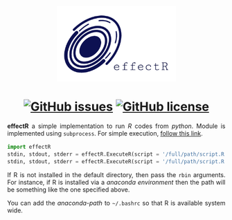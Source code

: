 <h1 align = "center">
	<img height = "175" width = "275" src = "./assets/logo.png"> <br>
    <br>
    <a href="https://github.com/ZenithClown/effectR/issues"><img alt="GitHub issues" src="https://img.shields.io/github/issues/ZenithClown/effectR?style=plastic"></a>
    <a href="https://github.com/ZenithClown/effectR/blob/master/LICENSE"><img alt="GitHub license" src="https://img.shields.io/github/license/ZenithClown/effectR?style=plastic"></a>
</h1>

<p align = "justify"><b>effectR</b> a simple implementation to run <i>R</i> codes from <i>python</i>. Module is implemented using <code>subprocess</code>. For simple execution, <a href = "https://stackoverflow.com/a/38096853">follow this link</a>.</p>

```python
import effectR
stdin, stdout, stderr = effectR.ExecuteR(script = '/full/path/script.R')
stdin, stdout, stderr = effectR.ExecuteR(script = '/full/path/script.R', rbin = '/home/username/anaconda3/envs/R/bin/Rscript')
```

<p align = "justify">If R is not installed in the default directory, then pass the <code>rbin</code> arguments. For instance, if R is installed via a <i>anaconda environment</i> then the path will be something like the one specified above.</p>
<p align = "justify">You can add the <i>anaconda-path</i> to <code>~/.bashrc</code> so that R is available system wide.</p>
